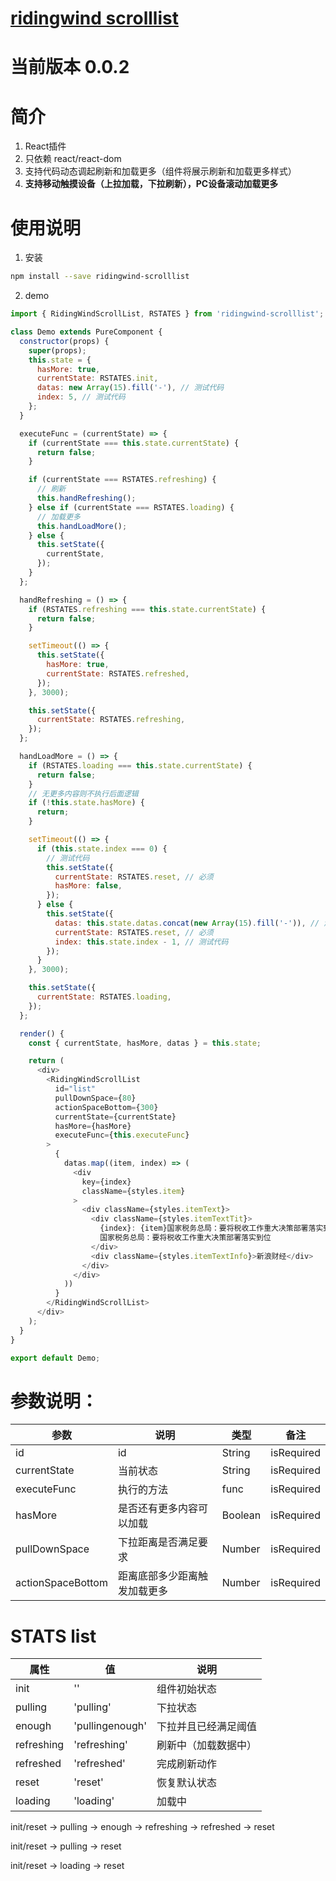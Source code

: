 # [ridingwind scrolllist](https://github.com/LinQinTao/ridingwind-scrolllist.git)

# 当前版本 0.0.2

# 简介
1. React插件
2. 只依赖 react/react-dom
3. 支持代码动态调起刷新和加载更多（组件将展示刷新和加载更多样式）
4. **支持移动触摸设备（上拉加载，下拉刷新），PC设备滚动加载更多**

# 使用说明

1. 安装

```sh
npm install --save ridingwind-scrolllist
```

2. demo

```js
import { RidingWindScrollList, RSTATES } from 'ridingwind-scrolllist';

class Demo extends PureComponent {
  constructor(props) {
    super(props);
    this.state = {
      hasMore: true,
      currentState: RSTATES.init,
      datas: new Array(15).fill('-'), // 测试代码
      index: 5, // 测试代码
    };
  }

  executeFunc = (currentState) => {
    if (currentState === this.state.currentState) {
      return false;
    }

    if (currentState === RSTATES.refreshing) {
      // 刷新
      this.handRefreshing();
    } else if (currentState === RSTATES.loading) {
      // 加载更多
      this.handLoadMore();
    } else {
      this.setState({
        currentState,
      });
    }
  };

  handRefreshing = () => {
    if (RSTATES.refreshing === this.state.currentState) {
      return false;
    }

    setTimeout(() => {
      this.setState({
        hasMore: true,
        currentState: RSTATES.refreshed,
      });
    }, 3000);

    this.setState({
      currentState: RSTATES.refreshing,
    });
  };

  handLoadMore = () => {
    if (RSTATES.loading === this.state.currentState) {
      return false;
    }
    // 无更多内容则不执行后面逻辑
    if (!this.state.hasMore) {
      return;
    }

    setTimeout(() => {
      if (this.state.index === 0) {
        // 测试代码
        this.setState({
          currentState: RSTATES.reset, // 必须
          hasMore: false,
        });
      } else {
        this.setState({
          datas: this.state.datas.concat(new Array(15).fill('-')), // 测试代码
          currentState: RSTATES.reset, // 必须
          index: this.state.index - 1, // 测试代码
        });
      }
    }, 3000);

    this.setState({
      currentState: RSTATES.loading,
    });
  };

  render() {
    const { currentState, hasMore, datas } = this.state;

    return (
      <div>
        <RidingWindScrollList
          id="list"
          pullDownSpace={80}
          actionSpaceBottom={300}
          currentState={currentState}
          hasMore={hasMore}
          executeFunc={this.executeFunc}
        >
          {
            datas.map((item, index) => (
              <div
                key={index}
                className={styles.item}
              >
                <div className={styles.itemText}>
                  <div className={styles.itemTextTit}>
                    {index}: {item}国家税务总局：要将税收工作重大决策部署落实到位
                    国家税务总局：要将税收工作重大决策部署落实到位
                  </div>
                  <div className={styles.itemTextInfo}>新浪财经</div>
                </div>
              </div>
            ))
          }
        </RidingWindScrollList>
      </div>
    );
  }
}

export default Demo;

```

# 参数说明：

| 参数             | 说明                                          | 类型   | 备注                  |
| ---------------- | --------------------------------------------- | ------ | --------------------- |
| id           | id                                  | String | isRequired            |
| currentState     | 当前状态                                  | String   | isRequired            |
| executeFunc          | 执行的方法                        | func   |            isRequired           |
| hasMore          | 是否还有更多内容可以加载                | Boolean   |            isRequired           |
| pullDownSpace       | 下拉距离是否满足要求                 | Number    |      isRequired                 |
| actionSpaceBottom   | 距离底部多少距离触发加载更多                  | Number    |       isRequired        |


# STATS list

| 属性       | 值               | 说明                 |
| ---------- | ---------------- | -------------------- |
| init       | ''               | 组件初始状态         |
| pulling    | 'pulling'        | 下拉状态             |
| enough     | 'pullingenough' | 下拉并且已经满足阈值 |
| refreshing | 'refreshing'     | 刷新中（加载数据中） |
| refreshed  | 'refreshed'      | 完成刷新动作         |
| reset      | 'reset'          | 恢复默认状态         |
| loading    | 'loading'        | 加载中               |

init/reset -> pulling -> enough -> refreshing -> refreshed -> reset

init/reset -> pulling -> reset

init/reset -> loading -> reset

